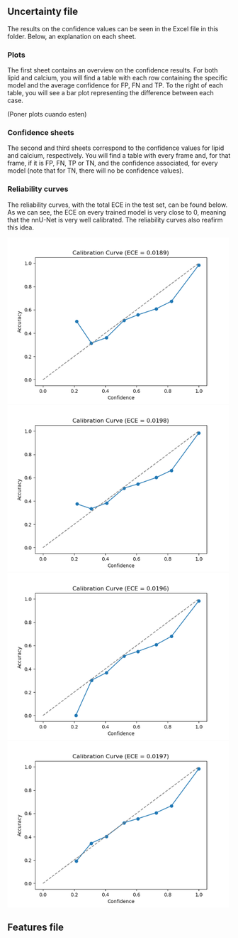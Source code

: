## Uncertainty file

The results on the confidence values can be seen in the Excel file in this folder. Below, an explanation on each sheet.

### Plots

The first sheet contains an overview on the confidence results. For both lipid and calcium, you will find a table with each row containing the specific model and the average confidence for FP, FN and TP. To the right of each table, you will see a bar plot representing the difference between each case.

(Poner plots cuando esten)


### Confidence sheets

The second and third sheets correspond to the confidence values for lipid and calcium, respectively. You will find a table with every frame and, for that frame, if it is FP, FN, TP or TN, and the confidence associated, for every model (note that for TN, there will no be confidence values).

### Reliability curves

The reliability curves, with the total ECE in the test set, can be found below. As we can see, the ECE on every trained model is very close to 0, meaning that the nnU-Net is very well calibrated. The reliability curves also reafirm this idea.

<!-- ![Figure 1. Example of probability map as overlay and corresponding image. It is worth noting that edges are always uncertain regions, but other tiny blue regions can be seen as well](/assets/ece_conf_model_2d.png)

![Figure 1. Example of probability map as overlay and corresponding image. It is worth noting that edges are always uncertain regions, but other tiny blue regions can be seen as well](/assets/ece_conf_pseudo3d_1.png)

![Figure 1. Example of probability map as overlay and corresponding image. It is worth noting that edges are always uncertain regions, but other tiny blue regions can be seen as well](/assets/ece_conf_pseudo3d_2.png) -->

<p float="left">
  <img src="/assets/ece_conf_model_2d.png" width="500" />
  <img src="/assets/ece_conf_pseudo3d_1.png" width="500" /> 
  <img src="/assets/ece_conf_pseudo3d_2.png" width="500" />
  <img src="/assets/ece_conf_pseudo3d_3.png" width="500" />
</p>

## Features file